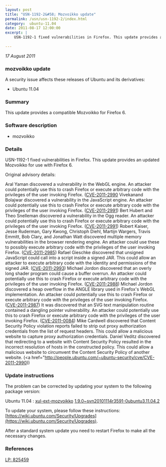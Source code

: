 ```yaml
---
layout: post
title: "USN-1192-2&#58; Mozvoikko update"
permalink: /usn/usn-1192-2/index.html
category:  ubuntu-11.04
date: 2011-08-17 12:00:00
excerpt: |
    USN-1192-1 fixed vulnerabilities in Firefox. This update provides an updated Mozvoikko for use with Firefox 6.
    
--- 
```

 
 

*17 August 2011*

### mozvoikko update

A security issue affects these releases of Ubuntu and its derivatives:

* Ubuntu 11.04

### Summary

This update provides a compatible Mozvoikko for Firefox 6. 

### Software description

* mozvoikko 

### Details

USN-1192-1 fixed vulnerabilities in Firefox. This update provides an updated Mozvoikko for use with Firefox 6.

Original advisory details:

 Aral Yaman discovered a vulnerability in the WebGL engine. An attacker could potentially use this to crash Firefox or execute arbitrary code with the privileges of the user invoking Firefox. ([CVE-2011-2990](http://people.ubuntu.com/~ubuntu-security/cve/CVE-2011-2989">CVE-2011-2989</a>) Vivekanand Bolajwar discovered a vulnerability in the JavaScript engine. An attacker could potentially use this to crash Firefox or execute arbitrary code with the privileges of the user invoking Firefox. (<a href="http://people.ubuntu.com/~ubuntu-security/cve/CVE-2011-2991">CVE-2011-2991</a>) Bert Hubert and Theo Snelleman discovered a vulnerability in the Ogg reader. An attacker could potentially use this to crash Firefox or execute arbitrary code with the privileges of the user invoking Firefox. (<a href="http://people.ubuntu.com/~ubuntu-security/cve/CVE-2011-2991">CVE-2011-2991</a>) Robert Kaiser, Jesse Ruderman, Gary Kwong, Christoph Diehl, Martijn Wargers, Travis Emmitt, Bob Clary, and Jonathan Watt discovered multiple memory vulnerabilities in the browser rendering engine. An attacker could use these to possibly execute arbitrary code with the privileges of the user invoking Firefox. (<a href="http://people.ubuntu.com/~ubuntu-security/cve/CVE-2011-2985">CVE-2011-2985</a>) Rafael Gieschke discovered that unsigned JavaScript could call into a script inside a signed JAR. This could allow an attacker to execute arbitrary code with the identity and permissions of the signed JAR. (<a href="http://people.ubuntu.com/~ubuntu-security/cve/CVE-2011-2993">CVE-2011-2993</a>) Michael Jordon discovered that an overly long shader program could cause a buffer overrun. An attacker could potentially use this to crash Firefox or execute arbitrary code with the privileges of the user invoking Firefox. (<a href="http://people.ubuntu.com/~ubuntu-security/cve/CVE-2011-2988">CVE-2011-2988</a>) Michael Jordon discovered a heap overflow in the ANGLE library used in Firefox&#39;s WebGL implementation. An attacker could potentially use this to crash Firefox or execute arbitrary code with the privileges of the user invoking Firefox. (<a href="http://people.ubuntu.com/~ubuntu-security/cve/CVE-2011-2987">CVE-2011-2987</a>) It was discovered that an SVG text manipulation routine contained a dangling pointer vulnerability. An attacker could potentially use this to crash Firefox or execute arbitrary code with the privileges of the user invoking Firefox. (<a href="http://people.ubuntu.com/~ubuntu-security/cve/CVE-2011-0084">CVE-2011-0084</a>) Mike Cardwell discovered that Content Security Policy violation reports failed to strip out proxy authorization credentials from the list of request headers. This could allow a malicious website to capture proxy authorization credentials. Daniel Veditz discovered that redirecting to a website with Content Security Policy resulted in the incorrect resolution of hosts in the constructed policy. This could allow a malicious website to circumvent the Content Security Policy of another website. (<a href="http://people.ubuntu.com/~ubuntu-security/cve/CVE-2011-2990)) 

### Update instructions

The problem can be corrected by updating your system to the following package version:

Ubuntu 11.04
 : [xul-ext-mozvoikko](https://launchpad.net/ubuntu/+source/mozvoikko) <span> [1.9.0~svn20101114r3591-0ubuntu3.11.04.2](https://launchpad.net/ubuntu/+source/mozvoikko/1.9.0~svn20101114r3591-0ubuntu3.11.04.2) </span> 

To update your system, please follow these instructions: [https://wiki.ubuntu.com/Security/Upgrades](https://wiki.ubuntu.com/Security/Upgrades).

After a standard system update you need to restart Firefox to make all the necessary changes. 

### References

 
 [LP: 825459](https://launchpad.net/bugs/825459)
 


